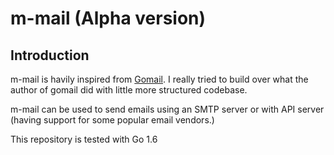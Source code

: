 # m-mail (Alpha version)

## Introduction

m-mail is havily inspired from [Gomail](https://github.com/go-gomail/gomail). I really tried to
build over what the author of gomail did with little more structured codebase.

m-mail can be used to send emails using an SMTP server or with API server (having support for some
popular email vendors.)

This repository is tested with Go 1.6
